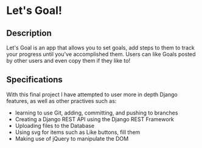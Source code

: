 # Let's Goal!
## Description
Let's Goal is an app that allows you to set goals, add steps to them to track your progress until you've accomplished them. Users can like Goals posted by other users and even copy them if they like to!

## Specifications
With this final project I have attempted to user more in depth Django features, as well as other practives such as:
- learning to use Git, adding, committing, and pushing to branches
- Creating a Django REST API using the Django REST Framework
- Uploading files to the Database
- Using svg for items such as Like buttons, fill them 
- Making use of jQuery to manipulate the DOM
